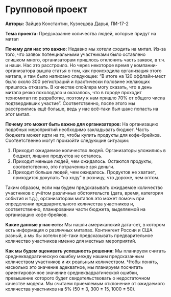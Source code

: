 # Групповой проект

**Авторы:** Зайцев Константин, Кузнецова Дарья, ПИ-17-2

**Тема проекта:** Предсказание количества людей, которые придут на митап

**Почему для нас это важно:** Недавно мы хотели сходить на митап. Из-за
того, что заявок потенциальными участниками было оставлено слишком много,
организаторам пришлось отклонить часть заявок, в т.ч. и наши. Нас это расстроило.
Но через некоторое время у компании-организатора вышла статья о том, как
происходила организация этого митапа, и там было написано следующее: “В итоге
на 120 оффлайн-мест было около 300 регистраций и практически половине
желающих пришлось отказать. В качестве спойлера могу сказать, что в день
митапа резко похолодало и оказалось, что в городе проходит техномитап по
разработке, поэтому к нам пришло 70% от общего числа подтвердивших
участие”. Соответственно, после этого мы расстроились ещё больше, ведь у нас
всё-таки был шанс попасть на этот митап.

**Почему это может быть важно для организаторов:** На организацию
подобных мероприятий необходимо закладывать бюджет. Часть бюджета может
идти на то, чтобы купить продукты для кофе-брейков. Соответственно могут
произойти следующие ситуации:
1.  Приходит ожидаемое количество людей. Организаторы уложились в
бюджет, лишних продуктов не осталось.
2.  Приходит меньше людей, чем ожидалось. Остаются продукты,
соответственно, это потраченные зря деньги.
3.  Приходит больше людей, чем ожидалось. Продуктов не хватает, приходится
докупать “на ходу” в розницу, что дороже, чем оптом.

Таким образом, если мы будем предсказывать ожидаемое количество
участников с учётом различных обстоятельств (дата, время, категория события и
т.д.), организаторам митапов это может помочь при определении предварительного
количества участников и, соответственно, планировании части бюджета,
выделяемой на организацию кофе-брейков.

**Какие данные у нас есть:** Мы нашли американский дата-сет, в котором есть
информация о различных митапах. Контингент России и США разный, а мы бы
хотели всё-таки предсказывать предварительное количество участников именно
для местных мероприятий.

**Как мы будем оценивать успешность решения:** Мы планируем считать
среднеквадратическую ошибку между нашим предсказанным количеством
участников и их реальным количеством. Чтобы понять, насколько это значение
адекватное, мы планируем посчитать ориентировочное значение
среднеквадратической ошибки, превышение которого будет свидетельствовать о
недостаточном качестве модели. Мы считаем приемлемым отклонение от
ожидаемого количества участников на 5% (50 ± 3, 300 ± 15, 1000 ± 50).
